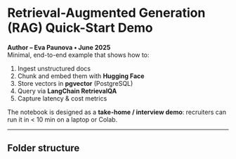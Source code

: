 # Retrieval-Augmented Generation (RAG) Quick-Start Demo

**Author – Eva Paunova • June 2025**  
Minimal, end-to-end example that shows how to:

1. Ingest unstructured docs  
2. Chunk and embed them with **Hugging Face**  
3. Store vectors in **pgvector** (PostgreSQL)  
4. Query via **LangChain RetrievalQA**  
5. Capture latency & cost metrics

The notebook is designed as a **take-home / interview demo**: recruiters can run it in < 10 min on a laptop or Colab.

---

## Folder structure

